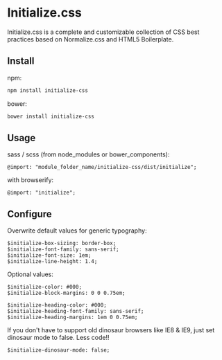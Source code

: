 # Initialize.css
Initialize.css is a complete and customizable collection of CSS best practices based on Normalize.css and HTML5 Boilerplate.

## Install

npm:
```bash
npm install initialize-css
```

bower:
```bash
bower install initialize-css
```

## Usage

sass / scss (from node_modules or bower_components):
```
@import: "module_folder_name/initialize-css/dist/initialize";
```

with browserify:
```
@import: "initialize";
```

## Configure

Overwrite default values for generic typography:
```
$initialize-box-sizing: border-box;
$initialize-font-family: sans-serif;
$initialize-font-size: 1em;
$initialize-line-height: 1.4;
```

Optional values:
```
$initialize-color: #000;
$initialize-block-margins: 0 0 0.75em;
```

```
$initialize-heading-color: #000;
$initialize-heading-font-family: sans-serif;
$initialize-heading-margins: 1em 0 0.75em;
```

If you don't have to support old dinosaur browsers like IE8 &amp; IE9, just set dinosaur mode to false. Less code!!
```
$initialize-dinosaur-mode: false;
```